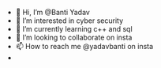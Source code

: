 - 👋 Hi, I’m @Banti Yadav
- 👀 I’m interested in cyber security
- 🌱 I’m currently learning c++ and sql
- 💞️ I’m looking to collaborate on insta
- 📫 How to reach me @yadavbanti on insta
- 

<!---
hackerbanti007/hackerbanti007 is a ✨ special ✨ repository because its `README.md` (this file) appears on your GitHub profile.
You can click the Preview link to take a look at your changes.
--->
